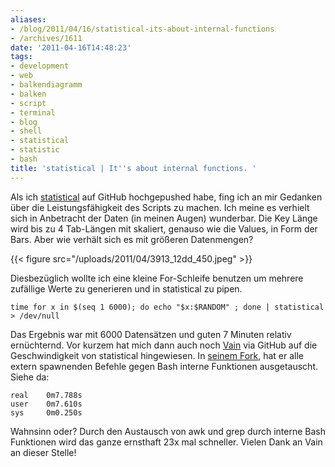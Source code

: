 ```yaml
---
aliases:
- /blog/2011/04/16/statistical-its-about-internal-functions
- /archives/1611
date: '2011-04-16T14:48:23'
tags:
- development
- web
- balkendiagramm
- balken
- script
- terminal
- blog
- shell
- statistical
- statistic
- bash
title: 'statistical | It''s about internal functions. '
---
```


Als ich [statistical](http://github.com/noqqe/statistical) auf GitHub
hochgepushed habe, fing ich an mir Gedanken über die Leistungsfähigkeit des
Scripts zu machen. Ich meine es verhielt sich in Anbetracht der Daten (in
meinen Augen) wunderbar. Die Key Länge wird bis zu 4 Tab-Längen mit
skaliert, genauso wie die Values, in Form der Bars. Aber wie verhält sich
es mit größeren Datenmengen?

{{< figure src="/uploads/2011/04/3913_12dd_450.jpeg" >}}

Diesbezüglich wollte ich eine kleine For-Schleife benutzen um mehrere
zufällige Werte zu generieren und in statistical  zu pipen.

```
time for x in $(seq 1 6000); do echo "$x:$RANDOM" ; done | statistical > /dev/null
```

Das Ergebnis war mit 6000 Datensätzen und guten 7 Minuten relativ
ernüchternd. Vor kurzem hat mich dann auch noch
[Vain](http://uninformativ.de) via GitHub auf die Geschwindigkeit von
statistical hingewiesen. In [seinem
Fork](https://github.com/vain/statistical), hat er alle extern spawnenden
Befehle gegen Bash interne Funktionen ausgetauscht. Siehe da:

```
real    0m7.788s
user    0m7.610s
sys     0m0.250s
```

Wahnsinn oder? Durch den Austausch von awk und grep durch interne Bash
Funktionen wird das ganze ernsthaft 23x mal schneller. Vielen Dank an Vain
an dieser Stelle!
